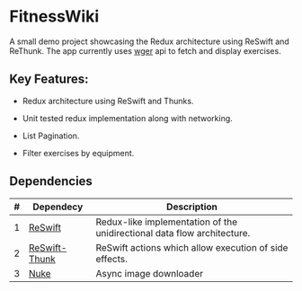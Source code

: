 # FitnessWiki

A small demo project showcasing the Redux architecture using ReSwift and ReThunk.  The app currently uses  [wger]( https://wger.de/) api to fetch and display exercises.

## Key Features:

- Redux architecture using ReSwift and Thunks.

- Unit tested redux implementation along with networking.

- List Pagination.

- Filter exercises by equipment.

## Dependencies

|#|Dependecy|Description|
|-|-|-|
|1|[ReSwift](https://github.com/ReSwift/ReSwift)|Redux-like implementation of the unidirectional data flow architecture.|
|2|[ReSwift-Thunk](https://github.com/ReSwift/ReSwift-Thunk)|ReSwift actions which allow execution of side effects.|
|3|[Nuke](https://github.com/kean/Nuke)| Async image downloader|
